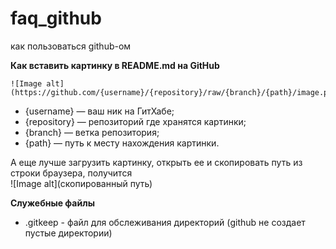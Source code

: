 # faq_github
как пользоваться github-ом

<b>Как вставить картинку в README.md на GitHub</b>

```
![Image alt](https://github.com/{username}/{repository}/raw/{branch}/{path}/image.png)
```

- {username} — ваш ник на ГитХабе;
- {repository} — репозиторий где хранятся картинки;
- {branch} — ветка репозитория;
- {path} — путь к месту нахождения картинки.

А еще лучше загрузить картинку, открыть ее и скопировать путь из строки браузера, получится<br>
![Image alt](скопированный путь)

<b>Служебные файлы</b>
- .gitkeep - файл для обслеживания директорий (github не создает пустые директории)
